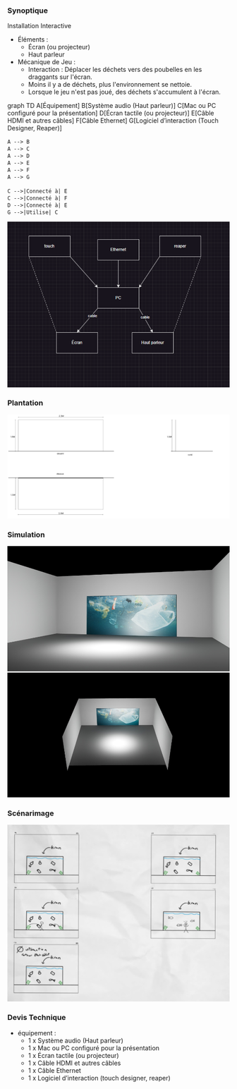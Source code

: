 ### Synoptique
Installation Interactive
  * Éléments :
    - Écran (ou projecteur)
    - Haut parleur
  * Mécanique de Jeu :
    - Interaction : Déplacer les déchets vers des poubelles en les draggants sur l'écran.
    - Moins il y a de déchets, plus l'environnement se nettoie.
    - Lorsque le jeu n'est pas joué, des déchets s'accumulent à l'écran.
      
graph TD
    A[Équipement]
    B[Système audio (Haut parleur)]
    C[Mac ou PC configuré pour la présentation]
    D[Écran tactile (ou projecteur)]
    E[Câble HDMI et autres câbles]
    F[Câble Ethernet]
    G[Logiciel d’interaction (Touch Designer, Reaper)]

    A --> B
    A --> C
    A --> D
    A --> E
    A --> F
    A --> G

    C -->|Connecté à| E
    C -->|Connecté à| F
    D -->|Connecté à| E
    G -->|Utilise| C

![Alt text](./assets/draw.png)

### Plantation
![Alt text](./assets/plantation.png)


### Simulation
![Alt text](./assets/image_scenario.jpg)
![Alt text](./assets/image_scenario_top.jpg)


### Scénarimage
![Alt text](./assets/sroryboard_e3.png)


### Devis Technique
 * équipement :
   - 1 x Système audio (Haut parleur)
   - 1 x Mac ou PC configuré pour la présentation
   - 1 x Écran tactile (ou projecteur)
   - 1 x Câble HDMI et autres câbles
   - 1 x Câble Ethernet
   - 1 x Logiciel d’interaction (touch designer, reaper)
